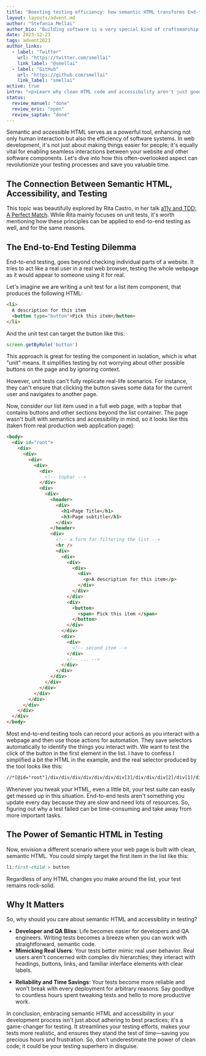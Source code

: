 ```yaml
---
title: "Boosting testing efficiency: how semantic HTML transforms End-to-End testing"
layout: layouts/advent.md
author: "Stefania Mellai"
author_bio: "Building software is a very special kind of craftsmanship, in which you create something from nothing. Stefania is a software engineer from Italy, that makes impalpable crafts using React, HTML and CSS, with a special eye on accessibility and good UX."
date: 2023-12-23
tags: advent2023
author_links:
  - label: "Twitter"
    url: "https://twitter.com/smellai"
    link_label: "@smellai"
  - label: "GitHub"
    url: "https://github.com/smellai"
    link_label: "smellai"
active: true
intro: "<p>Learn why clean HTML code and accessibility aren't just good for your site but can also save you time and trouble with testing.</p>"
status:
  review_manuel: "done"
  review_eric: "open"
  review_saptak: "done"
---
```

Semantic and accessible HTML serves as a powerful tool, enhancing not only human interaction but also the efficiency of software systems. In web development, it's not just about making things easier for people; it's equally vital for enabling seamless interactions between your website and other software components.
Let's dive into how this often-overlooked aspect can revolutionize your testing processes and save you valuable time.

<!-- Manuel: 
1. "enhancing not only human interaction but also the efficiency of software systems" <- can we get some examples, please?
2. "equally vital" <- Important? yes! Equal with general access to users? I don't know…
3. "often-overlooked" <- examples?
 -->

 <!-- Saptak: I agree with Manuel, I also feel making things easier for people is more important than seamless interactions between software parts. Though seamless interaction is related to better usability for people hence it is very important to test that, but I think the phrasing of the sentence makes it feel like end-user usability is undermined a little. -->

## The Connection Between Semantic HTML, Accessibility, and Testing

This topic was beautifully explored by Rita Castro, in her talk [a11y and TDD: A Perfect Match](https://portal.gitnation.org/contents/a11y-and-tdd-a-perfect-match). While Rita mainly focuses on unit tests, it's worth mentioning how these principles can be applied to end-to-end testing as well, and for the same reasons.

## The End-to-End Testing Dilemma

End-to-end testing, goes beyond checking individual parts of a website. It tries to act like a real user in a real web browser, testing the whole webpage as it would appear to someone using it for real.

Let's imagine we are writing a unit test for a list item component, that produces the following HTML:

```html
<li>
  A description for this item
  <button type="button">Pick this item</button>
</li>
```

And the unit test can target the button like this:

```js
screen.getByRole('button')
```

This approach is great for testing the component in isolation, which is what "unit" means. It simplifies testing by not worrying about other possible buttons on the page and by ignoring context.

However, unit tests can't fully replicate real-life scenarios. For instance, they can't ensure that clicking the button saves some data for the current user and navigates to another page.

Now, consider our list item used in a full web page, with a topbar that contains buttons and other sections beyond the list container. The page wasn't built with semantics and accessibility in mind, so it looks like this (taken from real production web application page):

```html
<body>
  <div id="root">
    <div>
      <div>
        <div>
          <div>
            <div>
              <!-- topbar -->
            </div>
            <div>
              <div>
                <header>
                  <div>
                    <h1>Page Title</h1>
                    <h3>Page subtitle</h3>
                  </div>
                </header>
                <div>
                  <!-- a form for filtering the list -->
                  <hr />
                  <div>
                    <div>
                      <div>
                        <div>
                          <div>
                            <p>A description for this item</p>
                          </div>
                        </div>
                      </div>
                      <div>
                        <button>
                          <span> Pick this item </span>
                        </button>
                      </div>
                    </div>
                    <div>
                      <div>
                        <!-- second item -->
                      </div>
                      <!-- ... -->
                    </div>
                  </div>
                </div>
              </div>
            </div>
          </div>
        </div>
      </div>
    </div>
  </div>
</body>
```

<!-- Manuel: There's a header, an h1, a p, a button. Looks pretty smenativ to me. At least I've seen worse. -->

Most end-to-end testing tools can record your actions as you interact with a webpage and then use those actions for automation. They save selectors automatically to identify the things you interact with.
We want to test the click of the button in the first element in the list. I have to confess I simplified a bit the HTML in the example, and the real selector produced by the tool looks like this:

```html
//*[@id="root"]/div/div/div/div/div/div/div[3]/div/div/div[2]/div[1]/div[2]/button
```

Whenever you tweak your HTML, even a little bit, your test suite can easily get messed up in this situation. End-to-end tests aren't something you update every day because they are slow and need lots of resources. So, figuring out why a test failed can be time-consuming and take away from more important tasks.

<!-- Manuel: "your test suite can easily get messed up" <- Instead of saying "use less divs", shouldn't testing tools get better at locating items on the page?-->

<!-- Saptak: As far as my experience with end-to-end testing, I usually write the selectors myself (which I don't know is the best practise or not). I always use class/ids in the elements and then query using them while trying to find an element on the page with it's xpath? I am not sure how writing semantic HTML will help with this automatic selectors. Won't tweaking the HTML even with semantic HTML mess up the test suite? -->

## The Power of Semantic HTML in Testing

Now, envision a different scenario where your web page is built with clean, semantic HTML. You could simply target the first item in the list like this:

```css
li:first-child > button
```

<!-- Manuel: 
1. In the previous example you used a different syntax. This one looks like CSS.
2. That example looks unrealistic. At least, some of the divs must have been there for a reason. Also, the presence of a lot of divs doesn't mean that your code isn't clean and semantic. You can have both, semantic HTML and a lot of divs. -->

Regardless of any HTML changes you make around the list, your test remains rock-solid.

<!-- Manuel: Not regardless of _any_ HTML. If I wrap the button in an element, the test won't work anymore, right? -->

<!-- Saptak: I am little confused with the code example since there is a mix of HTML, CSS and some end-to-end testing code. For example, in this section, I have no idea what is the HTML structure, and how that is helping me write end-to-end testing. I feel some better example with the semantic HTML structure as well as an example testing code will help with solidifying the point you are trying to make. Like can you give an example of the selector automatically generated with end-to-end testing tool for a page with more semantic HTMLs and how that is better than the previous selector in being more reliable? -->

## Why It Matters

So, why should you care about semantic HTML and accessibility in testing?

<!-- Manuel: I still haven't figured out what accessibility does for testing? I kinda understand what you mean by semantic here, but which part does accessibility play? -->

* **Developer and QA Bliss**: Life becomes easier for developers and QA engineers. Writing tests becomes a breeze when you can work with straightforward, semantic code.
* **Mimicking Real Users**: Your tests better mimic real user behavior. Real users aren't concerned with complex div hierarchies; they interact with headings, buttons, links, and familiar interface elements with clear labels.
<!-- Manuel: Users aren't concerned with complex div hierarchies, but they aren't conserned with h2s, h3s, <button>, <a>, or any HTML either. -->
* **Reliability and Time Savings**: Your tests become more reliable and won't break with every deployment for arbitrary reasons. Say goodbye to countless hours spent tweaking tests and hello to more productive work.
<!-- Manuel: I don't know anything about testing, but again, that sounds like the testing tool is shit if a minor change to the structure breaks everything. -->

In conclusion, embracing semantic HTML and accessibility in your development process isn't just about adhering to best practices; it's a game-changer for testing. It streamlines your testing efforts, makes your tests more realistic, and ensures they stand the test of time—saving you precious hours and frustration. So, don't underestimate the power of clean code; it could be your testing superhero in disguise.
